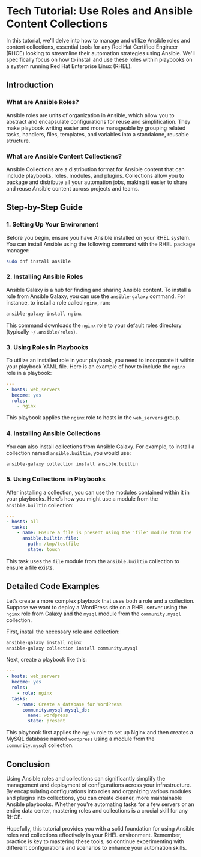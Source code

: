 # Tech Tutorial: Use Roles and Ansible Content Collections

In this tutorial, we'll delve into how to manage and utilize Ansible roles and content collections, essential tools for any Red Hat Certified Engineer (RHCE) looking to streamline their automation strategies using Ansible. We'll specifically focus on how to install and use these roles within playbooks on a system running Red Hat Enterprise Linux (RHEL).

## Introduction

### What are Ansible Roles?
Ansible roles are units of organization in Ansible, which allow you to abstract and encapsulate configurations for reuse and simplification. They make playbook writing easier and more manageable by grouping related tasks, handlers, files, templates, and variables into a standalone, reusable structure.

### What are Ansible Content Collections?
Ansible Collections are a distribution format for Ansible content that can include playbooks, roles, modules, and plugins. Collections allow you to package and distribute all your automation jobs, making it easier to share and reuse Ansible content across projects and teams.

## Step-by-Step Guide

### 1. Setting Up Your Environment
Before you begin, ensure you have Ansible installed on your RHEL system. You can install Ansible using the following command with the RHEL package manager:

```bash
sudo dnf install ansible
```

### 2. Installing Ansible Roles
Ansible Galaxy is a hub for finding and sharing Ansible content. To install a role from Ansible Galaxy, you can use the `ansible-galaxy` command. For instance, to install a role called `nginx`, run:

```bash
ansible-galaxy install nginx
```

This command downloads the `nginx` role to your default roles directory (typically `~/.ansible/roles`).

### 3. Using Roles in Playbooks
To utilize an installed role in your playbook, you need to incorporate it within your playbook YAML file. Here is an example of how to include the `nginx` role in a playbook:

```yaml
---
- hosts: web_servers
  become: yes
  roles:
    - nginx
```

This playbook applies the `nginx` role to hosts in the `web_servers` group.

### 4. Installing Ansible Collections
You can also install collections from Ansible Galaxy. For example, to install a collection named `ansible.builtin`, you would use:

```bash
ansible-galaxy collection install ansible.builtin
```

### 5. Using Collections in Playbooks
After installing a collection, you can use the modules contained within it in your playbooks. Here’s how you might use a module from the `ansible.builtin` collection:

```yaml
---
- hosts: all
  tasks:
    - name: Ensure a file is present using the 'file' module from the 'ansible.builtin' collection
      ansible.builtin.file:
        path: /tmp/testfile
        state: touch
```

This task uses the `file` module from the `ansible.builtin` collection to ensure a file exists.

## Detailed Code Examples

Let’s create a more complex playbook that uses both a role and a collection. Suppose we want to deploy a WordPress site on a RHEL server using the `nginx` role from Galaxy and the `mysql` module from the `community.mysql` collection.

First, install the necessary role and collection:

```bash
ansible-galaxy install nginx
ansible-galaxy collection install community.mysql
```

Next, create a playbook like this:

```yaml
---
- hosts: web_servers
  become: yes
  roles:
    - role: nginx
  tasks:
    - name: Create a database for WordPress
      community.mysql.mysql_db:
        name: wordpress
        state: present
```

This playbook first applies the `nginx` role to set up Nginx and then creates a MySQL database named `wordpress` using a module from the `community.mysql` collection.

## Conclusion

Using Ansible roles and collections can significantly simplify the management and deployment of configurations across your infrastructure. By encapsulating configurations into roles and organizing various modules and plugins into collections, you can create cleaner, more maintainable Ansible playbooks. Whether you're automating tasks for a few servers or an entire data center, mastering roles and collections is a crucial skill for any RHCE.

Hopefully, this tutorial provides you with a solid foundation for using Ansible roles and collections effectively in your RHEL environment. Remember, practice is key to mastering these tools, so continue experimenting with different configurations and scenarios to enhance your automation skills.